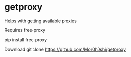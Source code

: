# getproxy
Helps with getting available proxies
 
Requires free-proxy

pip install free-proxy

Download
git clone https://github.com/Mor0h0shi/getproxy
